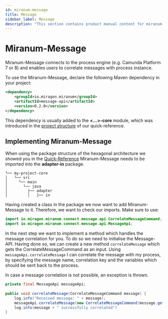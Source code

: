 ```yaml
---
id: miranum-message
title: Message
sidebar_label: Message
description: "This section contains product manual content for miranum-message."
---
```


# Miranum-Message
Miranum-Message connects to the process engine (e.g. Camunda Platform 7 or 8) and enables users to correlate messages with 
process instance.

To use the Miranum-Message, declare the following Maven dependency in your project:
```xml
<dependency>
    <groupId>io.miragon.miranum</groupId>
    <artifactId>message-api</artifactId>
    <version>0.2.0</version>
</dependency>
```

This dependency is usually added to the **<...>-core** module, which was introduced in the
[project structure](./quick-reference.md#project-structure) of our quick-reference. 

## Implementing Miranum-Message
When using the package structure of the hexagonal architecture we showed you in the [Quick-Reference](./quick-reference.md) 
Miranum-Message needs to be imported into the **adapter-in** package. 
```
└── my-project-core
│   └── src
│     └── main
│       └── java
│         ├── adapter
│         │   ├── in
```

Having created a class in the package we now want to add Miranum-Message to it. Therefore, we want to check our imports.
Make sure to use:
```java
import io.miragon.miranum.connect.message.api.CorrelateMessageCommand;
import io.miragon.miranum.connect.message.api.MessageApi;
```

In the next step we want to implement a method which handles the message correlation for you. To do so we need to initialise
the Message-API. Having done so, we can create a new method `correlateMessage` which gets the CorrelateMessageCommand as an input. 
Using `messageApi.correlateMessage` I can correlate the message with my process, by specifying the message name, correlation key
and the variables which should be sent back to the process.

In case a message correlation is not possible, an exception is thrown. 

```java
private final MessageApi messageApi;
    
public void correlateMessage(CorrelateMessageCommand message) {
    log.info("Received message: " + message);
    messageApi.correlateMessage(new CorrelateMessageCommand(message.getName(), message.getKey(), Map.of(message.getVariables())));
    log.info(message + " successfully correlated")
}
```
